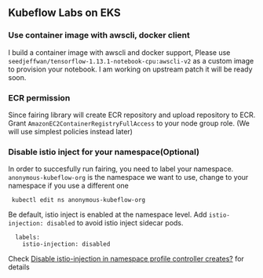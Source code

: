 ## Kubeflow Labs on EKS

### Use container image with awscli, docker client

I build a container image with awscli and docker support, Please use `seedjeffwan/tensorflow-1.13.1-notebook-cpu:awscli-v2` as a custom image to provision your notebook. I am working on upstream patch it will be ready soon.


### ECR permission

Since fairing library will create ECR repository and upload repository to ECR. Grant `AmazonEC2ContainerRegistryFullAccess` to your node group role.  (We will use simplest policies instead later)

### Disable istio inject for your namespace(Optional)
In order to succesfully run fairing, you need to label your namespace. `anonymous-kubeflow-org` is the namespace we want to use, change to your namespace if you use a different one

```
 kubectl edit ns anonymous-kubeflow-org
```

Be default, istio inject is enabled at the namespace level. Add `istio-injection: disabled` to avoid istio inject sidecar pods.

```
  labels:
    istio-injection: disabled
```

Check [Disable istio-injection in namespace profile controller creates?](https://github.com/kubeflow/kubeflow/issues/3935) for details
